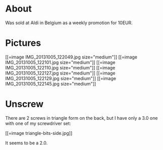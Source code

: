 # About


Was sold at Aldi in Belgium as a weekly promotion for 10EUR.

# Pictures


[[=image IMG_20131005_122049.jpg size="medium"]]
[[=image IMG_20131005_122101.jpg size="medium"]]
[[=image IMG_20131005_122110.jpg size="medium"]]
[[=image IMG_20131005_122127.jpg size="medium"]]
[[=image IMG_20131005_122129.jpg size="medium"]]
[[=image IMG_20131005_122145.jpg size="medium"]]

# Unscrew


There are 2 screws in triangle form on the back, but I have only a 3.0 one with one of my screwdriver set:

[[=image triangle-bits-side.jpg]]

It seems to be a 2.0.